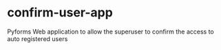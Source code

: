 # confirm-user-app
Pyforms Web application to allow the superuser to confirm the access to auto registered users
